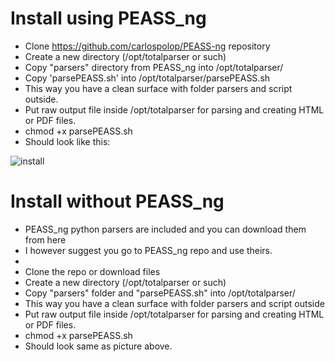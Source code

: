 # Install using PEASS_ng
- Clone https://github.com/carlospolop/PEASS-ng repository
- Create a new directory (/opt/totalparser or such)
- Copy "parsers" directory from PEASS_ng into /opt/totalparser/
- Copy 'parsePEASS.sh' into /opt/totalparser/parsePEASS.sh
- This way you have a clean surface with folder parsers and script outside.
- Put raw output file inside /opt/totalparser for parsing and creating HTML or PDF files. 
- chmod +x parsePEASS.sh
- Should look like this:

![install](https://user-images.githubusercontent.com/41833021/161233942-1aa6a5f5-1102-4619-a1d1-3b5e664bbd9b.png)

# Install without PEASS_ng
- PEASS_ng python parsers are included and you can download them from here
- I however suggest you go to PEASS_ng repo and use theirs.
-
- Clone the repo or download files
- Create a new directory (/opt/totalparser or such)
- Copy "parsers" folder and "parsePEASS.sh" into /opt/totalparser/
- This way you have a clean surface with folder parsers and script outside
- Put raw output file inside /opt/totalparser for parsing and creating HTML or PDF files. 
- chmod +x parsePEASS.sh
- Should look same as picture above. 

